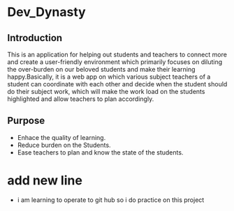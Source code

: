 # Dev_Dynasty
## Introduction
This is an application for helping out students and teachers to connect more and create a user-friendly environment which primarily focuses on diluting the over-burden on our beloved students and make their learning happy.Basically, it is a web app on which various subject teachers of a student can coordinate with each other and decide when the student should do their subject work, which will make the work load on the students highlighted and allow teachers to plan accordingly.

## Purpose
* Enhace the quality of learning.
* Reduce burden on the Students.
* Ease teachers to plan and know the state of the students.

# add new line
* i am learning to operate to git hub so i do practice on this project 

